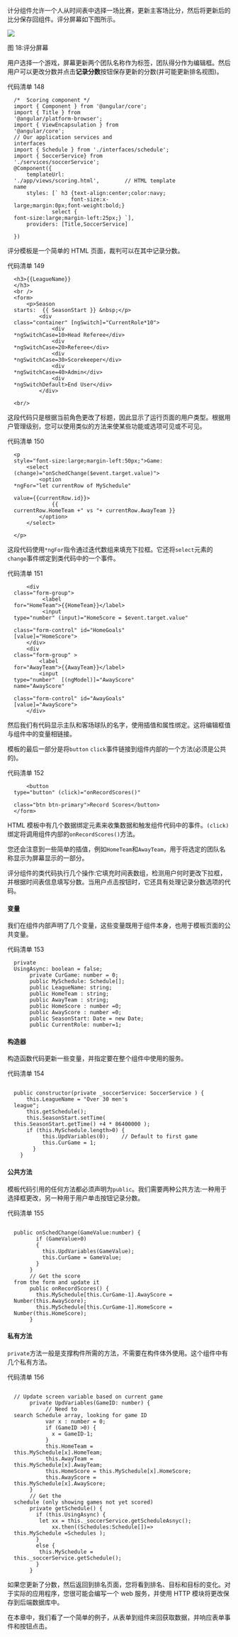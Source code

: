 计分组件允许一个人从时间表中选择一场比赛，更新主客场比分，然后将更新后的比分保存回组件。评分屏幕如下图所示。

![](../images/00021.jpeg)

图 18:评分屏幕

用户选择一个游戏，屏幕更新两个团队名称作为标签，团队得分作为编辑框。然后用户可以更改分数并点击**记录分数**按钮保存更新的分数(并可能更新排名视图)。

代码清单 148

```
  /*  Scoring component */
  import { Component } from '@angular/core';
  import { Title } from
  '@angular/platform-browser';  
  import { ViewEncapsulation } from
  '@angular/core';  
  // Our application services and
  interfaces
  import { Schedule } from './interfaces/schedule';
  import { SoccerService} from
  './services/soccerService';
  @Component({
      templateUrl:
  './app/views/scoring.html',        // HTML template
  name   
      styles: [` h3 {text-align:center;color:navy;
                    font-size:x-
  large;margin:0px;font-weight:bold;}
              select {
  font-size:large;margin-left:25px;} `],
      providers: [Title,SoccerService]

  })

```

评分模板是一个简单的 HTML 页面，裁判可以在其中记录分数。

代码清单 149

```
  <h3>{{LeagueName}}
  </h3>
  <br />
  <form>
      <p>Season
  starts:  {{ SeasonStart }} &nbsp;</p>  
          <div
  class="container" [ngSwitch]="CurrentRole*10">
              <div
  *ngSwitchCase=10>Head Referee</div>            
              <div
  *ngSwitchCase=20>Referee</div>
              <div
  *ngSwitchCase=30>Scorekeeper</div>            
              <div
  *ngSwitchCase=40>Admin</div>
              <div
  *ngSwitchDefault>End User</div>
          </div>

  <br/>

```

这段代码只是根据当前角色更改了标题，因此显示了运行页面的用户类型。根据用户管理级别，您可以使用类似的方法来使某些功能或选项可见或不可见。

代码清单 150

```
  <p
  style="font-size:large;margin-left:50px;">Game: 
      <select
  (change)="onSchedChange($event.target.value)">
          <option
  *ngFor="let currentRow of MySchedule" 

  value={{currentRow.id}}>
              {{
  currentRow.HomeTeam +" vs "+ currentRow.AwayTeam }} 
          </option>
      </select>

  </p>

```

这段代码使用`*ngFor`指令通过迭代数组来填充下拉框。它还将`select`元素的`change`事件绑定到类代码中的一个事件。

代码清单 151

```
      <div
  class="form-group">
           <label
  for="HomeTeam">{{HomeTeam}}</label>
           <input
  type="number" (input)="HomeScore = $event.target.value"

  class="form-control" id="HomeGoals"
  [value]="HomeScore">
      </div>
      <div
  class="form-group" >
          <label
  for="AwayTeam">{{AwayTeam}}</label>
          <input
  type="number"  [(ngModel)]="AwayScore"
  name="AwayScore"

  class="form-control" id="AwayGoals"
  [value]="AwayScore">
      </div>

```

然后我们有代码显示主队和客场球队的名字，使用插值和属性绑定。这将编辑框值与组件中的变量相链接。

模板的最后一部分是将`button` `click`事件链接到组件内部的一个方法(必须是公共的)。

代码清单 152

```
      <button
  type="button" (click)="onRecordScores()" 

  class="btn btn-primary">Record Scores</button>
  </form>

```

HTML 模板中有几个数据绑定元素来收集数据和触发组件代码中的事件。`(click)`绑定将调用组件内部的`onRecordScores()`方法。

您还会注意到一些简单的插值，例如`HomeTeam`和`AwayTeam`，用于将选定的团队名称显示为屏幕显示的一部分。

评分组件的类代码执行几个操作:它填充时间表数组，检测用户何时更改下拉框，并根据时间表信息填写分数。当用户点击按钮时，它还具有处理记录分数选项的代码。

#### 变量

我们在组件内部声明了几个变量，这些变量既用于组件本身，也用于模板页面的公共变量。

代码清单 153

```
  private
  UsingAsync: boolean = false;
       private CurGame: number = 0;
       public MySchedule: Schedule[];
       public LeagueName: string;
       public HomeTeam : string;
       public AwayTeam : string;
       public HomeScore : number =0;
       public AwayScore : number =0;
       public SeasonStart: Date = new Date;
       public CurrentRole: number=1;

```

#### 构造器

构造函数代码更新一些变量，并指定要在整个组件中使用的服务。

代码清单 154

```

  public constructor(private _soccerService: SoccerService ) {
      this.LeagueName = "Over 30 men's
  league";
      this.getSchedule();
      this.SeasonStart.setTime(
  this.SeasonStart.getTime() +4 * 86400000 );       
      if (this.MySchedule.length>0) {
           this.UpdVariables(0);    // Default to first game
           this.CurGame = 1;
        }
    }

```

#### 公共方法

模板代码引用的任何方法都必须声明为`public`。我们需要两种公共方法:一种用于选择框更改，另一种用于用户单击按钮记录分数。

代码清单 155

```

  public onSchedChange(GameValue:number) {
         if (GameValue>0) 
         {
           this.UpdVariables(GameValue);
           this.CurGame = GameValue;
         } 
       }
       // Get the score
  from the form and update it
       public onRecordScores() {
         this.MySchedule[this.CurGame-1].AwayScore =
  Number(this.AwayScore);
         this.MySchedule[this.CurGame-1].HomeScore =
  Number(this.HomeScore);       
       }

```

#### 私有方法

`private`方法一般是支撑构件所需的方法，不需要在构件体外使用。这个组件中有几个私有方法。

代码清单 156

```

  // Update screen variable based on current game
       private UpdVariables(GameID: number) {
            // Need to
  search Schedule array, looking for game ID
            var x : number = 0;
            if (GameID >0) {
              x = GameID-1;
            }  
            this.HomeTeam =
  this.MySchedule[x].HomeTeam;
            this.AwayTeam =
  this.MySchedule[x].AwayTeam;
            this.HomeScore = this.MySchedule[x].HomeScore;
            this.AwayScore =
  this.MySchedule[x].AwayScore;
       } 
       // Get the
  schedule (only showing games not yet scored)     
       private getSchedule() {
         if (this.UsingAsync) {
          let xx = this._soccerService.getScheduleAsnyc();
              xx.then((Schedules:Schedule[])=>
  this.MySchedule =Schedules );
         }
         else {
          this.MySchedule =
  this._soccerService.getSchedule();
         }
       }

```

如果您更新了分数，然后返回到排名页面，您将看到排名、目标和目标的变化。对于实际的应用程序，您很可能会编写一个 web 服务，并使用 HTTP 模块将更改保存到后端数据库中。

在本章中，我们看了一个简单的例子，从表单到组件来回获取数据，并响应表单事件和按钮点击。